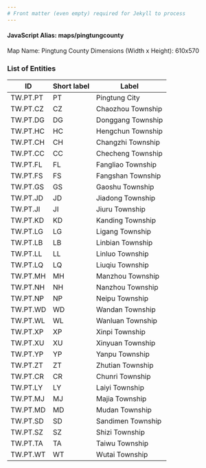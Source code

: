 ```yaml
---
# Front matter (even empty) required for Jekyll to process
---
```


#### JavaScript Alias: maps/pingtungcounty

Map Name: Pingtung County
Dimensions (Width x Height): 610x570

### List of Entities

ID | Short label | Label
---|---|---|
TW.PT.PT|PT|Pingtung City
TW.PT.CZ|CZ|Chaozhou Township
TW.PT.DG|DG|Donggang Township
TW.PT.HC|HC|Hengchun Township
TW.PT.CH|CH|Changzhi Township
TW.PT.CC|CC|Checheng Township
TW.PT.FL|FL|Fangliao Township
TW.PT.FS|FS|Fangshan Township
TW.PT.GS|GS|Gaoshu Township
TW.PT.JD|JD|Jiadong Township
TW.PT.JI|JI|Jiuru Township
TW.PT.KD|KD|Kanding Township
TW.PT.LG|LG|Ligang Township
TW.PT.LB|LB|Linbian Township
TW.PT.LL|LL|Linluo Township
TW.PT.LQ|LQ|Liuqiu Township
TW.PT.MH|MH|Manzhou Township
TW.PT.NH|NH|Nanzhou Township
TW.PT.NP|NP|Neipu Township
TW.PT.WD|WD|Wandan Township
TW.PT.WL|WL|Wanluan Township
TW.PT.XP|XP|Xinpi Township
TW.PT.XU|XU|Xinyuan Township
TW.PT.YP|YP|Yanpu Township
TW.PT.ZT|ZT|Zhutian Township
TW.PT.CR|CR|Chunri Township
TW.PT.LY|LY|Laiyi Township
TW.PT.MJ|MJ|Majia Township
TW.PT.MD|MD|Mudan Township
TW.PT.SD|SD|Sandimen Township
TW.PT.SZ|SZ|Shizi Township
TW.PT.TA|TA|Taiwu Township
TW.PT.WT|WT|Wutai Township